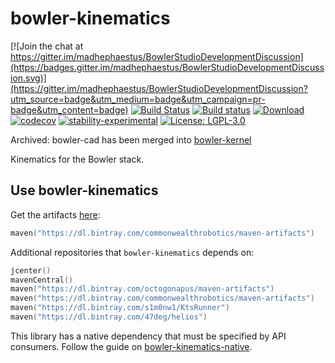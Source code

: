 # bowler-kinematics

[![Join the chat at https://gitter.im/madhephaestus/BowlerStudioDevelopmentDiscussion](https://badges.gitter.im/madhephaestus/BowlerStudioDevelopmentDiscussion.svg)](https://gitter.im/madhephaestus/BowlerStudioDevelopmentDiscussion?utm_source=badge&utm_medium=badge&utm_campaign=pr-badge&utm_content=badge)
[![Build Status](https://travis-ci.org/CommonWealthRobotics/bowler-kinematics.svg?branch=master)](https://travis-ci.org/CommonWealthRobotics/bowler-kinematics)
[![Build status](https://ci.appveyor.com/api/projects/status/69ryb38xhj0ckbru?svg=true)](https://ci.appveyor.com/project/Octogonapus/bowler-kinematics)
[![Download](https://api.bintray.com/packages/commonwealthrobotics/maven-artifacts/bowler-kinematics/images/download.svg) ](https://bintray.com/commonwealthrobotics/maven-artifacts/bowler-kinematics/_latestVersion)
[![codecov](https://codecov.io/gh/CommonWealthRobotics/bowler-kinematics/branch/master/graph/badge.svg)](https://codecov.io/gh/CommonWealthRobotics/bowler-kinematics)
[![stability-experimental](https://img.shields.io/badge/stability-experimental-orange.svg)](https://github.com/emersion/stability-badges#experimental)
[![License: LGPL-3.0](https://img.shields.io/github/license/CommonWealthRobotics/bowler-kinematics.svg)](https://img.shields.io/github/license/CommonWealthRobotics/bowler-kinematics.svg)

Archived: bowler-cad has been merged into [bowler-kernel](https://github.com/CommonWealthRobotics/bowler-kernel)

Kinematics for the Bowler stack.

## Use bowler-kinematics

Get the artifacts [here](https://bintray.com/commonwealthrobotics/maven-artifacts/bowler-kinematics/_latestVersion):
```kotlin
maven("https://dl.bintray.com/commonwealthrobotics/maven-artifacts")
```

Additional repositories that `bowler-kinematics` depends on:
```kotlin
jcenter()
mavenCentral()
maven("https://dl.bintray.com/octogonapus/maven-artifacts")
maven("https://dl.bintray.com/commonwealthrobotics/maven-artifacts")
maven("https://dl.bintray.com/s1m0nw1/KtsRunner")
maven("https://dl.bintray.com/47deg/helios")
```

This library has a native dependency that must be specified by API consumers. Follow the guide on
[bowler-kinematics-native](https://github.com/CommonWealthRobotics/bowler-kinematics-native).
